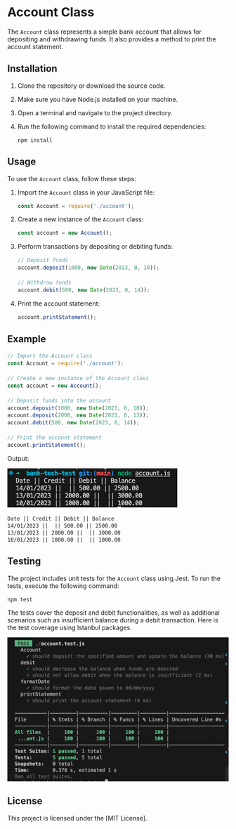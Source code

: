 # Account Class

The `Account` class represents a simple bank account that allows for depositing and withdrawing funds. It also provides a method to print the account statement.

## Installation

1. Clone the repository or download the source code.

2. Make sure you have Node.js installed on your machine.

3. Open a terminal and navigate to the project directory.

4. Run the following command to install the required dependencies:

   ```
   npm install
   ```

## Usage

To use the `Account` class, follow these steps:

1. Import the `Account` class in your JavaScript file:

   ```javascript
   const Account = require('./account');
   ```

2. Create a new instance of the `Account` class:

   ```javascript
   const account = new Account();
   ```

3. Perform transactions by depositing or debiting funds:

   ```javascript
   // Deposit funds
   account.deposit(1000, new Date(2023, 0, 10));

   // Withdraw funds
   account.debit(500, new Date(2023, 0, 14));
   ```

4. Print the account statement:

   ```javascript
   account.printStatement();
   ```

## Example

```javascript
// Import the Account class
const Account = require('./account');

// Create a new instance of the Account class
const account = new Account();

// Deposit funds into the account
account.deposit(1000, new Date(2023, 0, 10));
account.deposit(2000, new Date(2023, 0, 13));
account.debit(500, new Date(2023, 0, 14));

// Print the account statement
account.printStatement();
```
Output:


![!\[!\\[Alt text\\](../testCoverage.png)\](outcome.png)](outcome.png)
```
Date || Credit || Debit || Balance
14/01/2023 ||  || 500.00 || 2500.00
13/01/2023 || 2000.00 ||  || 3000.00
10/01/2023 || 1000.00 ||  || 1000.00
```

## Testing

The project includes unit tests for the `Account` class using Jest. To run the tests, execute the following command:

```
npm test
```

The tests cover the deposit and debit functionalities, as well as additional scenarios such as insufficient balance during a debit transaction.
Here is the test coverage using Istanbul packages.

![!\[Alt text\](testCoverage.png)](testCoverage.png)
## License

This project is licensed under the [MIT License].
```

